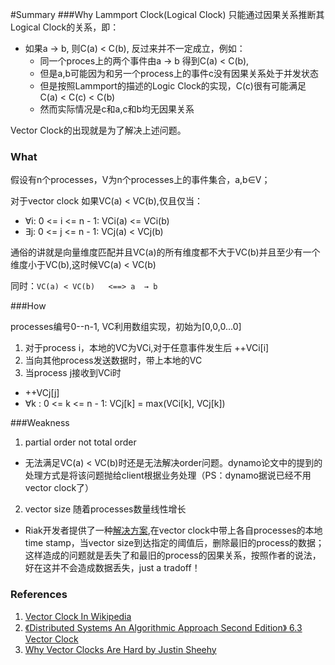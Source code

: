 #Summary
###Why
Lammport Clock(Logical Clock) 只能通过因果关系推断其Logical Clock的关系，即：

- 如果a → b, 则C(a) < C(b), 反过来并不一定成立，例如：
  - 同一个proces上的两个事件由a → b 得到C(a) < C(b),
  - 但是a,b可能因为和另一个process上的事件c没有因果关系处于并发状态
  - 但是按照Lammport的描述的Logic Clock的实现，C(c)很有可能满足 C(a) < C(c) < C(b)
  - 然而实际情况是c和a,c和b均无因果关系
  
Vector Clock的出现就是为了解决上述问题。

### What
假设有n个processes，V为n个processes上的事件集合，a,b∈V；

对于vector clock 如果VC(a) < VC(b),仅且仅当：
- ∀i: 0 <= i <= n - 1: VCi(a) <= VCi(b)
- ∃j: 0 <= j <= n - 1: VCj(a) < VCj(b)

通俗的讲就是向量维度匹配并且VC(a)的所有维度都不大于VC(b)并且至少有一个维度小于VC(b),这时候VC(a) < VC(b)

同时：`VC(a) < VC(b)   <==> a  → b`

###How

processes编号0--n-1, VC利用数组实现，初始为[0,0,0...0]

1. 对于process i，本地的VC为VCi,对于任意事件发生后 ++VCi[i]
2. 当向其他process发送数据时，带上本地的VC
3. 当process j接收到VCi时
  - ++VCj[j]
  - ∀k : 0 <= k <= n - 1:  VCj[k] = max(VCi[k], VCj[k])
  
###Weakness

1. partial order not total order
  - 无法满足VC(a) < VC(b)时还是无法解决order问题。dynamo论文中的提到的处理方式是将该问题抛给client根据业务处理（PS：dynamo据说已经不用vector clock了）
2. vector size 随着processes数量线性增长
  - Riak开发者提供了一种[解决方案](http://basho.com/posts/technical/why-vector-clocks-are-hard/),在vector clock中带上各自processes的本地time stamp，当vector size到达指定的阈值后，删除最旧的process的数据；这样造成的问题就是丢失了和最旧的process的因果关系，按照作者的说法，好在这并不会造成数据丢失，just a tradoff！
  
### References
1. [Vector Clock In Wikipedia](https://en.wikipedia.org/wiki/Vector_clock)
2. [《Distributed Systems An Algorithmic Approach Second Edition》 6.3 Vector Clock](https://www.amazon.com/Distributed-Systems-Algorithmic-Approach-Information/dp/1466552972)
3. [Why Vector Clocks Are Hard by Justin Sheehy](http://basho.com/posts/technical/why-vector-clocks-are-hard/)
